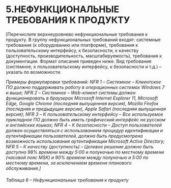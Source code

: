 # 5.НЕФУНКЦИОНАЛЬНЫЕ ТРЕБОВАНИЯ К ПРОДУКТУ
[Перечислите верхнеуровнево нефункциональные требования к продукту.
В группу нефункциональных требований входят: системные требования (к оборудованию
или платформе), требования к пользовательскому интерфейсу, к безопасности, к качеству
(доступность, производительность, масштабируемость), требования к документации.
Формат описания приведен ниже.
Вид требования (системное, к пользовательскому интерфейсу, к безопасности и т.д.) –
указать по возможности.

*Примеры формулировки требований:
NFR 1 – Системное – Клиентское ПО должно поддерживать работу в операционных
системах Windows 7 и выше;
NFR 2 – Системное – Web-клиент cистемы должен функционировать в браузерах
Microsoft Internet Explorer 11, Microsoft Edge, Google Chrome (последняя выпущенная
версия), Mozilla Firefox (последняя и предыдущие версии), Apple Safari (последняя
выпущенная версия);
NFR 3 – К пользовательскому интерфейсу – Все используемое прикладное ПО должно
быть иметь графический интерфейс на русском и английских языках;
NFR 4 – К безопасности – Доступ пользователей должен осуществляться с
использованием процедур идентификации и аутентификации пользователей, должна
быть предусмотрена возможность использования аутентификации Microsoft Active
Directory;
NFR 5 – К качеству (доступность) – Целевое решение должно быть доступно 98%
времени между 5:00 и полуночью по местному времени (часовой пояс MSK) и 90%
времени между полуночью и 5:00 по местному времени, за исключением времени
планового обслуживания.]*

###### Таблица 6 – Нефункциональные требования к продукту
